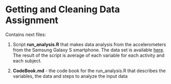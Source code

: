 # Getting and Cleaning Data Assignment

Contains next files:

1. Script **run_analysis.R** that makes data analysis from the accelerometers from the Samsung Galaxy S smartphone. 
The data set is available [here](https://d396qusza40orc.cloudfront.net/getdata%2Fprojectfiles%2FUCI%20HAR%20Dataset.zip). The result of the script is average of each variable for each activity and each subject.

2. **CodeBook.md** - the code book for the run_analysis.R that describes the variables, the data and steps to analyze the input data
